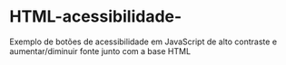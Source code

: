 # HTML-acessibilidade-
Exemplo de botões de acessibilidade em JavaScript de alto contraste e aumentar/diminuir fonte junto com a base HTML
